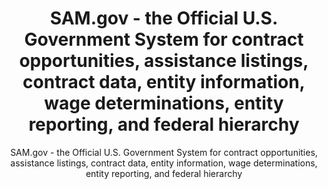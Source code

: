 ---
layout: resources-landing
title: "SAM.gov - the Official U.S. Government System for contract opportunities, assistance listings, contract data, entity information, wage determinations, entity reporting, and federal hierarchy"
subtitle: "SAM.gov - the Official U.S. Government System for contract opportunities, assistance listings, contract data, entity information, wage determinations, entity reporting, and federal hierarchy"
filters: federal-financial-assistance uniform-guidance website
external_link: https://sam.gov/content/home
---